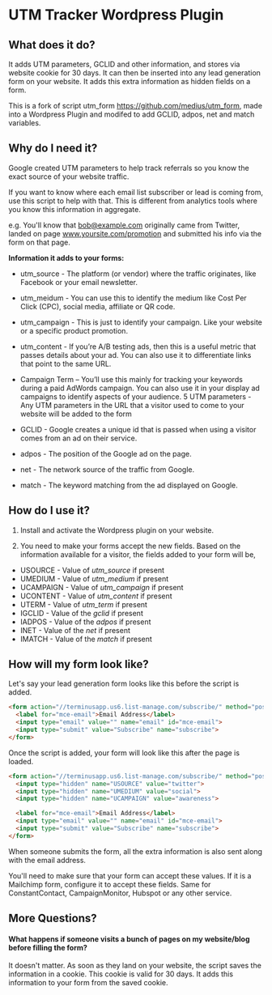 # UTM Tracker Wordpress Plugin

## What does it do?
It adds UTM parameters, GCLID and other information, and stores via website cookie for 30 days. It can then be inserted into any lead generation form on your website. It adds this extra information as hidden fields on a form.

This is a fork of script utm_form https://github.com/medius/utm_form, made into a Wordpress Plugin and modifed to add GCLID, adpos, net and match variables.

## Why do I need it?
Google created UTM parameters to help track referrals so you know the exact source of your website traffic.

If you want to know where each email list subscriber or lead is coming from, use this script to help with that. This
is different from analytics tools where you know this information in aggregate.

e.g. You'll know that bob@example.com originally came from Twitter, landed on page www.yoursite.com/promotion and submitted his info via the form on that page.

**Information it adds to your forms:**
* utm_source - The platform (or vendor) where the traffic originates, like Facebook or your email newsletter.
* utm_meidum - You can use this to identify the medium like Cost Per Click (CPC), social media, affiliate or QR code.
* utm_campaign - This is just to identify your campaign. Like your website or a specific product promotion.
* utm_content - If you’re A/B testing ads, then this is a useful metric that passes details about your ad. You can also use it to differentiate links that point to the same URL.

* Campaign Term – You’ll use this mainly for tracking your keywords during a paid AdWords campaign. You can also use it in your display ad campaigns to identify aspects of your audience.
5 UTM parameters - Any UTM parameters in the URL that a visitor used to come to your website will be added to the form
* GCLID - Google creates a unique id that is passed when using a visitor comes from an ad on their service.
* adpos - The position of the Google ad on the page.
* net - The network source of the traffic from Google.
* match - The keyword matching from the ad displayed on Google.

## How do I use it?

1. Install and activate the Wordpress plugin on your website.

2. You need to make your forms accept the new fields. Based on the information available for a visitor, the fields added
  to your form will be,

  * USOURCE - Value of *utm_source* if present
  * UMEDIUM - Value of *utm_medium* if present
  * UCAMPAIGN - Value of *utm_campaign* if present
  * UCONTENT - Value of *utm_content* if present
  * UTERM - Value of *utm_term* if present
  * IGCLID - Value of the *gclid* if present
  * IADPOS - Value of the *adpos* if present
  * INET - Value of the *net* if present
  * IMATCH - Value of the *match* if present
  
## How will my form look like?

Let's say your lead generation form looks like this before the script is added.
```html
<form action="//terminusapp.us6.list-manage.com/subscribe/" method="post">
  <label for="mce-email">Email Address</label>
  <input type="email" value="" name="email" id="mce-email">
  <input type="submit" value="Subscribe" name="subscribe">
</form>
```

Once the script is added, your form will look like this after the page is loaded.

```html
<form action="//terminusapp.us6.list-manage.com/subscribe/" method="post">
  <input type="hidden" name="USOURCE" value="twitter">
  <input type="hidden" name="UMEDIUM" value="social">
  <input type="hidden" name="UCAMPAIGN" value="awareness">

  <label for="mce-email">Email Address</label>
  <input type="email" value="" name="email" id="mce-email">
  <input type="submit" value="Subscribe" name="subscribe">
</form>
```

When someone submits the form, all the extra information is also sent along with the email address.

You'll need to make sure that your form can accept these values. If it is a Mailchimp form, configure it to
accept these fields. Same for ConstantContact, CampaignMonitor, Hubspot or any other service.

## More Questions?
#### What happens if someone visits a bunch of pages on my website/blog before filling the form?
It doesn't matter. As soon as they land on your website, the script saves the information in a cookie. This
cookie is valid for 30 days. It adds this information to your form from the saved cookie.

